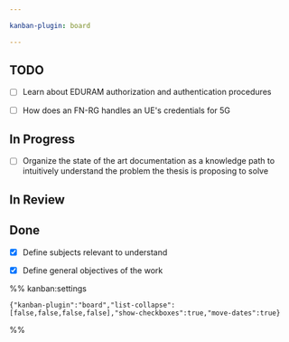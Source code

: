 ```yaml
---

kanban-plugin: board

---
```


## TODO

- [ ] Learn about EDURAM authorization and authentication procedures
- [ ] How does an FN-RG handles an UE's credentials for 5G


## In Progress

- [ ] Organize the state of the art documentation as a knowledge path to intuitively understand the problem the thesis is proposing to solve


## In Review



## Done

- [x] Define subjects relevant to understand
- [x] Define general objectives of the work




%% kanban:settings
```
{"kanban-plugin":"board","list-collapse":[false,false,false,false],"show-checkboxes":true,"move-dates":true}
```
%%
